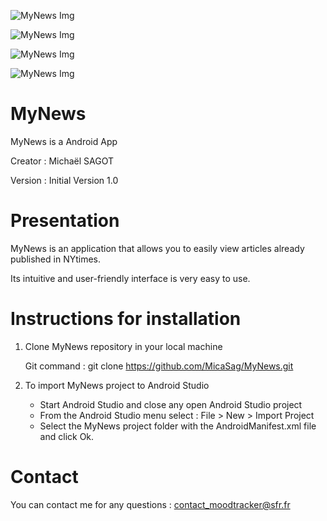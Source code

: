 ![MyNews Img](/app/src/main/res/drawable/TopStories.png)

![MyNews Img](/app/src/main/res/drawable/MostPopular.png)

![MyNews Img](/app/src/main/res/drawable/Business.png)

![MyNews Img](/app/src/main/res/drawable/Sports.png)

# MyNews

MyNews is a Android App

Creator : Michaël SAGOT 

Version : Initial Version 1.0


# Presentation

MyNews is an application that allows you to easily view articles already published in NYtimes.

Its intuitive and user-friendly interface is very easy to use.
 


# Instructions for installation


1. Clone MyNews repository in your local machine

    Git command : git clone https://github.com/MicaSag/MyNews.git


2. To import MyNews project to Android Studio 

	* Start Android Studio and close any open Android Studio project
	* From the Android Studio menu select : File > New > Import Project
	* Select the MyNews project folder with the AndroidManifest.xml file and click Ok. 



# Contact

You can contact me for any questions : contact_moodtracker@sfr.fr
